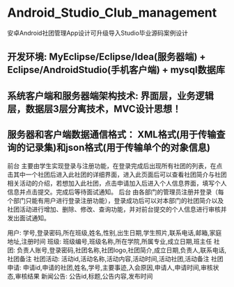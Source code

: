 # Android_Studio_Club_management
安卓Android社团管理App设计可升级导入Studio毕业源码案例设计
## 开发环境: MyEclipse/Eclipse/Idea(服务器端) + Eclipse/AndroidStudio(手机客户端) + mysql数据库
## 系统客户端和服务器端架构技术: 界面层，业务逻辑层，数据层3层分离技术，MVC设计思想！
## 服务器和客户端数据通信格式： XML格式(用于传输查询的记录集)和json格式(用于传输单个的对象信息)
前台
主要由学生实现登录与注册功能，在登录完成后出现所有社团的列表，在点击其中一个社团后进入此社团的详细界面，进入此页面后可以查看社团简介与社团相关活动的介绍，若想加入此社团，点击申请加入后进入个人信息界面，填写个人信息并点击提交。完成后等待面试通知。
后台
由各部门的管理员注册并登录（每个部门只能有用户进行登录注册功能），登录成功后可以对本部门的社团简介以及社团活动进行增加、删除、修改、查询功能，并对前台提交的个人信息进行审核并发出面试通知。

用户: 学号,登录密码,所在班级,姓名,性别,出生日期,学生照片,联系电话,邮箱,家庭地址,注册时间
班级: 班级编号,班级名称,所在学院,所属专业,成立日期,班主任
社团: 负责人账号,登录密码,社团名称,社团logo,社团简介,成立日期,负责人,联系电话,社团备注
社团活动: 活动id,活动名称,活动内容,活动时间,活动社团,活动备注
社团申请: 申请id,申请的社团,姓名,学号,主要事迹,入会原因,申请人,申请时间,审核状态,审核结果
新闻公告: 公告id,标题,公告内容,发布时间

